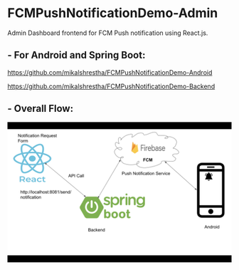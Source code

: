 # FCMPushNotificationDemo-Admin
Admin Dashboard frontend for FCM Push notification using React.js.

## - For Android and Spring Boot:
https://github.com/mikalshrestha/FCMPushNotificationDemo-Android

https://github.com/mikalshrestha/FCMPushNotificationDemo-Backend

## - Overall Flow:

<img src="Screenshots/Screen Shot 2021-07-27 at 10.43.04.png"></img>

